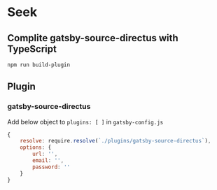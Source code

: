 # Seek

## Complite gatsby-source-directus with TypeScript

```sh
npm run build-plugin
```

## Plugin

### gatsby-source-directus

Add below object to `plugins: [ ]` in `gatsby-config.js`

```js
{
    resolve: require.resolve(`./plugins/gatsby-source-directus`),
    options: {
        url: '',
        email: '',
        password: ''
    }
}
```
